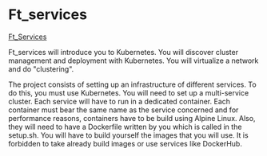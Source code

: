 # Ft_services

[Ft_Services](https://www.notion.so/Ft_Services-9c6c603949894380b2c2bd2b9eeab080) 

Ft_services will introduce you to Kubernetes. You will discover cluster management and
deployment with Kubernetes. You will virtualize a network and do "clustering".

The project consists of setting up an infrastructure of different services. To do this, you
must use Kubernetes. You will need to set up a multi-service cluster.
Each service will have to run in a dedicated container.
Each container must bear the same name as the service concerned and for performance
reasons, containers have to be build using Alpine Linux.
Also, they will need to have a Dockerfile written by you which is called in the setup.sh.
You will have to build yourself the images that you will use. It is forbidden to take
already build images or use services like DockerHub.
